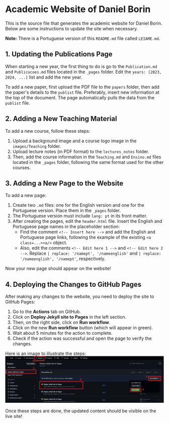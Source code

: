# Academic Website of Daniel Borin

This is the source file that generates the academic website for Daniel Borin. Below are some instructions to update the site when necessary.

**Note:** There is a Portuguese version of this `README.md` file called `LEIAME.md`.

## 1. Updating the Publications Page

When starting a new year, the first thing to do is go to the `Publication.md` and `Publicacoes.md` files located in the `_pages` folder. Edit the `years: [2023, 2024, ...]` list and add the new year.

To add a new paper, first upload the PDF file to the `papers` folder, then add the paper's details to the `publist` file. Preferably, insert new information at the top of the document. The page automatically pulls the data from the `publist` file.

## 2. Adding a New Teaching Material

To add a new course, follow these steps:
1. Upload a background image and a course logo image in the `images/Teaching` folder.
2. Upload lecture notes (in PDF format) to the `lectures_notes` folder.
3. Then, add the course information in the `Teaching.md` and `Ensino.md` files located in the `_pages` folder, following the same format used for the other courses.

## 3. Adding a New Page to the Website

To add a new page:
1. Create two `.md` files: one for the English version and one for the Portuguese version. Place them in the `_pages` folder.
2. The Portuguese version must include `lang: pt` in its front matter.
3. After creating the pages, edit the `header.html` file. Insert the English and Portuguese page names in the placeholder section:
   - Find the comment `<!-- Insert here -->` and add the English and Portuguese page links, following the example of the existing `<a class=...><a/>` object.
   - Also, edit the comments `<!-- Edit here 1 -->` and `<!-- Edit here 2 -->`. Replace `| replace: '/namept', '/nameenglish'` and `| replace: '/nameenglish', '/namept'`, respectively.
   
Now your new page should appear on the website!

## 4. Deploying the Changes to GitHub Pages

After making any changes to the website, you need to deploy the site to GitHub Pages:

1. Go to the **Actions** tab on GitHub.
2. Click on **Deploy Jekyll site to Pages** in the left section.
3. Then, on the right side, click on **Run workflow**.
4. Click on the new **Run workflow** button (which will appear in green).
5. Wait about 5 minutes for the action to complete.
6. Check if the action was successful and open the page to verify the changes.

Here is an image to illustrate the steps:
![Deploy Steps](images/tutorial_action_deploy.png)

Once these steps are done, the updated content should be visible on the live site!
